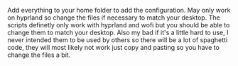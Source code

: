 Add everything to your home folder to add the configuration. May only work on hyprland so change the files if necessary to match your desktop. The scripts definetly only work with hyprland and wofi but you should be able to change them to match your desktop.
Also my bad if it's a little hard to use, I never intended them to be used by others so there will be a lot of spaghetti code, they will most likely not work just copy and pasting so you have to change the files a bit.

